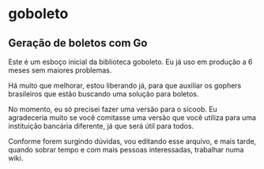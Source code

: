 # goboleto

## Geração de boletos com Go

Este é um esboço inicial da biblioteca goboleto. Eu já uso em produção a 6 meses sem maiores problemas.

Há muito que melhorar, estou liberando já, para que auxiliar os gophers brasileiros que estão buscando uma solução para boletos.

No momento, eu só precisei fazer uma versão para o sicoob.
Eu agradeceria muito se você comitasse uma versão que você utiliza para uma instituição bancária diferente, já que será útil para todos.

Conforme forem surgindo dúvidas, vou editando esse arquivo, e mais tarde, quando sobrar tempo e com mais pessoas interessadas, trabalhar numa wiki.



